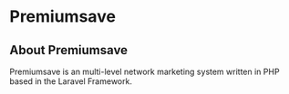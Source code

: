 # Premiumsave

## About Premiumsave

Premiumsave is an multi-level network marketing system written in PHP based in the Laravel Framework.

